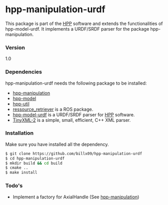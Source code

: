 # hpp-manipulation-urdf

This package is part of the [HPP] software and extends the functionalities of hpp-model-urdf.
It implements a URDF/SRDF parser for the package hpp-manipulation.

### Version
1.0

### Dependencies

hpp-manipulation-urdf needs the following package to be installed:

* [hpp-manipulation]
* [hpp-model]
* [hpp-util]
* [ressource_retriever] is a ROS package.
* [hpp-model-urdf] is a URDF/SRDF parser for [HPP] software.
* [TinyXML-2] is a simple, small, efficient, C++ XML parser.

### Installation

Make sure you have installed all the dependency.

```sh
$ git clone https://github.com/billx09/hpp-manipulation-urdf
$ cd hpp-manipulation-urdf
$ mkdir build && cd build
$ cmake ..
$ make install
```

### Todo's

* Implement a factory for AxialHandle (See [hpp-manipulation])

[TinyXML-2]:https://github.com/leethomason/tinyxml2
[hpp-model-urdf]:https://github.com/humanoid-path-planner/hpp-model-urdf
[HPP]:https://github.com/humanoid-path-planner/hpp-doc
[hpp-manipulation-urdf]:https://github.com/billx09/hpp-manipulation-urdf
[hpp-manipulation]:https://github.com/billx09/hpp-manipulation
[hpp-model]:https://github.com/humanoid-path-planner/hpp-model
[hpp-util]:https://github.com/humanoid-path-planner/hpp-util
[ressource_retriever]:http://wiki.ros.org/resource_retriever
